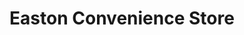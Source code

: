 ---
title: "Easton Convenience Store"
url: /bristol/easton-convenience-store/
shop: Lebensmittel
---